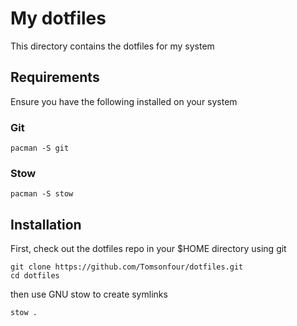 # My dotfiles

This directory contains the dotfiles for my system

## Requirements

Ensure you have the following installed on your system

### Git

```
pacman -S git
```

### Stow

```
pacman -S stow
```

## Installation

First, check out the dotfiles repo in your $HOME directory using git

```
git clone https://github.com/Tomsonfour/dotfiles.git
cd dotfiles
```

then use GNU stow to create symlinks

```
stow .
```
